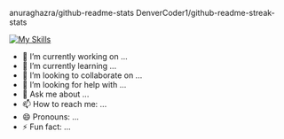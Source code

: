 anuraghazra/github-readme-stats
DenverCoder1/github-readme-streak-stats


[![My Skills](https://skillicons.dev/icons?i=js,html,css,figma,firebase,github,react,tailwind)](https://skillicons.dev)



- 🔭 I’m currently working on ...
- 🌱 I’m currently learning ...
- 👯 I’m looking to collaborate on ...
- 🤔 I’m looking for help with ...
- 💬 Ask me about ...
- 📫 How to reach me: ...
- 😄 Pronouns: ...
- ⚡ Fun fact: ...

